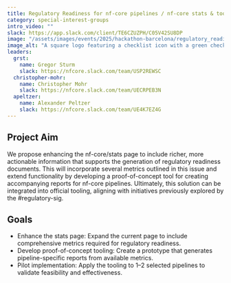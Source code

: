 ```yaml
---
title: Regulatory Readiness for nf-core pipelines / nf-core stats & tooling
category: special-interest-groups
intro_video: ""
slack: https://app.slack.com/client/TE6CZUZPH/C05V42SU8DP
image: "/assets/images/events/2025/hackathon-barcelona/regulatory_readiness.png"
image_alt: "A square logo featuring a checklist icon with a green checkmark and a bar chart with an upward green arrow, symbolizing regulatory readiness and growth. Below, bold navy text reads “REGULATORY READINESS"."
leaders:
  grst:
    name: Gregor Sturm
    slack: https://nfcore.slack.com/team/USP2REWSC
  christopher-mohr:
    name: Christopher Mohr
    slack: https://nfcore.slack.com/team/UECRPEB3N
  apeltzer:
    name: Alexander Peltzer
    slack: https://nfcore.slack.com/team/UE4K7EZ4G
---
```


## Project Aim

We propose enhancing the nf-core/stats page to include richer, more actionable information that supports the generation of regulatory readiness documents. This will incorporate several metrics outlined in this issue and extend functionality by developing a proof-of-concept tool for creating accompanying reports for nf-core pipelines. Ultimately, this solution can be integrated into official tooling, aligning with initiatives previously explored by the #regulatory-sig.

## Goals

* Enhance the stats page: Expand the current page to include comprehensive metrics required for regulatory readiness.
* Develop proof-of-concept tooling: Create a prototype that generates pipeline-specific reports from available metrics.
* Pilot implementation: Apply the tooling to 1–2 selected pipelines to validate feasibility and effectiveness.
